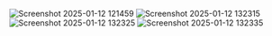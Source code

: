 ![Screenshot 2025-01-12 121459](https://github.com/user-attachments/assets/fe442ef1-962b-48fb-a8c0-652034ef3405)
![Screenshot 2025-01-12 132315](https://github.com/user-attachments/assets/f13fb107-3727-40af-bc9c-9c57e5703f68)
![Screenshot 2025-01-12 132325](https://github.com/user-attachments/assets/0634afee-2141-4cf0-8229-c0a065f2dd99)
![Screenshot 2025-01-12 132335](https://github.com/user-attachments/assets/6a01f6f5-8251-4df7-ba7f-03303d5e5513)


